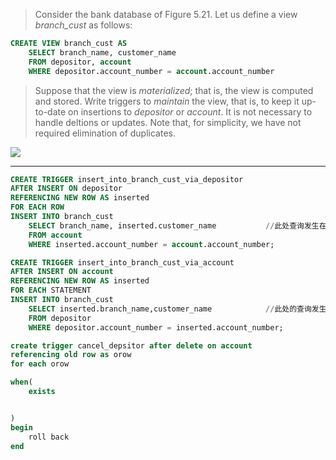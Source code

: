 > Consider the bank database of Figure 5.21. Let us define a view _branch_cust_ as 
> follows: 
```sql
CREATE VIEW branch_cust AS 
    SELECT branch_name, customer_name
    FROM depositor, account
    WHERE depositor.account_number = account.account_number
```
> Suppose that the view is _materialized_; that is, the view is computed and stored.
> Write triggers to _maintain_ the view, that is, to keep it up-to-date on insertions
> to _depositor_ or _account_. It is not necessary to handle deltions or updates. 
> Note that, for simplicity, we have not required elimination of duplicates.

<img src="Figure_5.21.png"/>

--------------------------------

```sql
CREATE TRIGGER insert_into_branch_cust_via_depositor
AFTER INSERT ON depositor
REFERENCING NEW ROW AS inserted
FOR EACH ROW
INSERT INTO branch_cust
    SELECT branch_name, inserted.customer_name           //此处查询发生在account中，顾客名已知
    FROM account
    WHERE inserted.account_number = account.account_number;

CREATE TRIGGER insert_into_branch_cust_via_account
AFTER INSERT ON account
REFERENCING NEW ROW AS inserted
FOR EACH STATEMENT
INSERT INTO branch_cust
    SELECT inserted.branch_name,customer_name            //此处的查询发生在，账户已知
    FROM depositor
    WHERE depositor.account_number = inserted.account_number;
```
```sql
create trigger cancel_depsitor after delete on account
referencing old row as orow
for each orow

when(
    exists 


)
begin
    roll back
end
